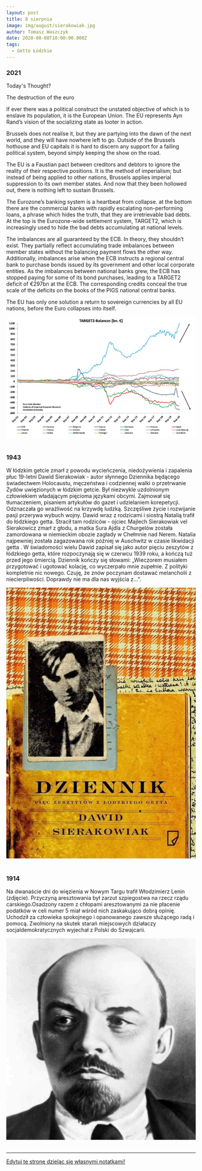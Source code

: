 ```yaml
---
layout: post
title: 8 sierpnia
image: img/august/sierakowiak.jpg
author: Tomasz Waszczyk
date: 2020-08-08T10:00:00.000Z
tags:
  - Getto Łódzkie
---
```


### 2021

Today's Thought?

The destruction of the euro

If ever there was a political construct the unstated objective of which is to enslave its population, it is the European Union. The EU represents Ayn Rand’s vision of the socializing state as looter in action.

Brussels does not realise it, but they are partying into the dawn of the next world, and they will have nowhere left to go. Outside of the Brussels hothouse and EU capitals it is hard to discern any support for a failing political system, beyond simply keeping the show on the road.

The EU is a Faustian pact between creditors and debtors to ignore the reality of their respective positions. It is the method of imperialism; but instead of being applied to other nations, Brussels applies imperial suppression to its own member states. And now that they been hollowed out, there is nothing left to sustain Brussels.

The Eurozone’s banking system is a heartbeat from collapse. at the bottom there are the commercial banks with rapidly escalating non-performing loans, a phrase which hides the truth, that they are irretrievable bad debts. At the top is the Eurozone-wide settlement system, TARGET2, which is increasingly used to hide the bad debts accumulating at national levels.

The imbalances are all guaranteed by the ECB. In theory, they shouldn’t exist. They partially reflect accumulating trade imbalances between member states without the balancing payment flows the other way. Additionally, imbalances arise when the ECB instructs a regional central bank to purchase bonds issued by its government and other local corporate entities. As the imbalances between national banks grew, the ECB has stopped paying for some of its bond purchases, leading to a TARGET2 deficit of €297bn at the ECB. The corresponding credits conceal the true scale of the deficits on the books of the PIGS national central banks.

The EU has only one solution a return to sovereign currencies by all EU nations, before the Euro collapses into itself.

<img src="./img/august/euro2021.jpeg"><br><br>

### 1943

W łódzkim getcie zmarł z powodu wycieńczenia, niedożywienia i zapalenia płuc 
19-letni Dawid Sierakowiak - autor słynnego Dziennika będącego świadectwem Holocaustu, męczeństwa i codziennej walki o przetrwanie Żydów uwięzionych w łódzkim getcie. Był niezwykle uzdolnionym człowiekiem władającym pięcioma językami obcymi. Zajmował się tłumaczeniem, pisaniem artykułów do gazet i udzielaniem korepetycji. Odznaczała go wrażliwość na krzywdę ludzką. Szczęśliwe życie i rozwijanie pasji przerywa wybuch wojny. Dawid wraz z rodzicami i siostrą Natalią trafił do łódzkiego getta. Stracił tam rodziców - ojciec Majlech Sierakowiak  vel Sierakowicz zmarł z głodu, a matka Sura Ajdla z Churgelów została zamordowana w niemieckim obozie zagłady w Chełmnie nad Nerem. Natalia najpewniej  została zagazowana rok później w Auschwitz w czasie likwidacji getta . W świadomości wielu Dawid zapisał się jako autor pięciu zeszytów z łódzkiego getta, które rozpoczynają się w czerwcu 1939 roku, a kończą tuż przed jego śmiercią. Dziennik kończy się słowami: „Wieczorem musiałem przygotować i ugotować kolację, co wyczerpało mnie zupełnie. Z polityki kompletnie nic nowego. Czuję, że znów poczynam dostawać melancholii z niecierpliwości. Doprawdy nie ma dla nas wyjścia z…”.

<img src="./img/august/sierakowiak.jpg"><br><br>

### 1914

Na dwanaście dni do więzienia w Nowym Targu trafił Włodzimierz Lenin (zdjęcie). Przyczyną aresztowania był zarzut szpiegostwa na rzecz rządu carskiego.Osadzony razem z chłopami aresztowanymi za nie płacenie podatków w celi numer 5 miał wśród nich zaskakująco dobrą opinię. Uchodził za człowieka spokojnego i opanowanego zawsze służącego radą i pomocą. Zwolniony na skutek starań miejscowych działaczy socjaldemokratycznych wyjechał z Polski do Szwajcarii.

<img src="./img/august/lenin.jpg"><br><br>

---

<a href="https://github.com/TomaszWaszczyk/historia.waszczyk.com/edit/master/src/content/august-8.md" target="_blank">Edytuj tę stronę dzieląc się własnymi notatkami!</a>
